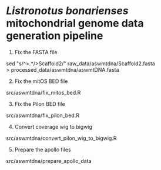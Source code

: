 # *Listronotus bonarienses* mitochondrial genome data generation pipeline

1. Fix the FASTA file

sed "s/^>.*/>Scaffold2/" raw_data/aswmtdna/Scaffold2.fasta \
    > processed_data/aswmtdna/aswmtDNA.fasta

2. Fix the mitOS BED file

src/aswmtdna/fix_mitos_bed.R

3. Fix the Pilon BED file

src/aswmtdna/fix_pilon_bed.R

4. Convert coverage wig to bigwig

src/aswmtdna/convert_pilon_wig_to_bigwig.R

5. Prepare the apollo files

src/aswmtdna/prepare_apollo_data

